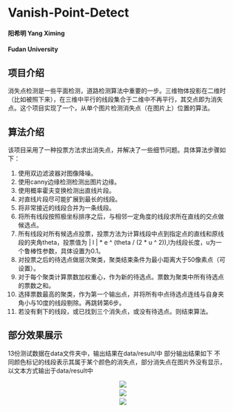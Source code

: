 # Vanish-Point-Detect
#### 阳希明 Yang Ximing
#### Fudan University
## 项目介绍
消失点检测是一些平面检测，道路检测算法中重要的一步。三维物体投影在二维时（比如被照下来），在三维中平行的线段集合于二维中不再平行，其交点即为消失点。这个项目实现了一个，从单个图片检测消失点（在图片上）位置的算法。

## 算法介绍
该项目采用了一种投票方法求出消失点，并解决了一些细节问题。具体算法步骤如下：
1. 使用双边滤波器对图像降噪。
2. 使用canny边缘检测检测出图片边缘。
3. 使用概率霍夫变换检测出直线片段。
4. 对直线片段尽可能扩展到最长的线段。
5. 将非常接近的线段合并为一条线段。
6. 将所有线段按照极坐标排序之后，与相邻一定角度的线段求所在直线的交点做候选点。
7. 所有线段对所有候选点投票，投票方法为计算线段中点到指定点的直线和原线段的夹角theta，投票值为 | l | * e ^ (theta / (2 * u ^ 2)),l为线段长度，u为一个鲁棒性参数，具体设置为0.1。
8. 对投票之后的待选点做层次聚类，聚类结束条件为最小距离大于50像素点（可设置）。
9. 对于每个聚类计算票数加权重心，作为新的待选点。票数为聚类中所有待选点的票数之和。
10. 选择票数最高的聚类，作为第一个输出点，并将所有中点待选点连线与自身夹角小与10度的线段剔除。再跳转第6步。
11. 若没有剩下的线段，或已找到三个消失点，或没有待选点。则结束算法。

## 部分效果展示
13份测试数据在data文件夹中，输出结果在data/result/中
部分输出结果如下
不同颜色标记的线段表示其属于某个颜色的消失点，部分消失点在图片外没有显示，以文本方式输出于data/result中
<div align='center'\>
　　<img src='https://github.com/SymenYang/Vanish-Point-Detect/blob/master/data/result/1_final.jpg' />
</div>
<div align='center'\>
　　<img src='https://github.com/SymenYang/Vanish-Point-Detect/blob/master/data/result/9_final.jpg'  />
</div>
<div align='center'\>
　　<img src='https://github.com/SymenYang/Vanish-Point-Detect/blob/master/data/result/8_final.jpg'  />
</div>